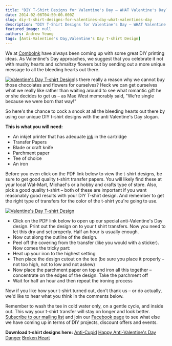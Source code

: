 ```yaml
---
title: "DIY T-Shirt Designs for Valentine's Day – WHAT Valentine's Day?"
date: 2014-02-06T04:50:00.000Z
slug: diy-t-shirt-designs-for-valentines-day-what-valentines-day
description: "DIY T-Shirt Designs for Valentine's Day – WHAT Valentine's Day?"
featured_image: null
authors: Andrew Yeung
tags: [Anti-Valentine's Day,Valentine's Day T-shirt Design]
---
```


We at [ComboInk](https://www.comboink.com/) have always been coming up with some great DIY printing ideas. As Valentine's Day approaches, we suggest that you celebrate it not with mushy hearts and schmaltzy flowers but by sending out a more unique message to all the bleeding hearts out there.

[![Valentine's Day T-shirt Design](/blog/images/valentine2.gif)](/blog/images/valentine2.gif)Is there really a reason why we cannot buy those chocolates and flowers for ourselves? Heck we can get ourselves what we really like rather than waiting around to see what romantic gift he or she decides to get us – as Mae West memorably said, "We're single because we were born that way!"

 So here's the chance to cock a snook at all the bleeding hearts out there by using our unique DIY t-shirt designs with the anti Valentine's Day slogan.

**This is what you will need:**

* An inkjet printer that has adequate [ink](https://www.comboink.com/) in the cartridge
* Transfer Papers
* Blade or craft knife
* Parchment paper
* Tee of choice
* An iron

Before you even click on the PDF link below to view the t-shirt designs, be sure to get good quality t-shirt transfer papers. You will likely find these at your local Wal-Mart, Michael's or a hobby and crafts type of store. Also, pick a good quality t-shirt – both of these are important if you want reasonably good results with your DIY T-shirt design. And remember to get the right type of transfers for the color of the t-shirt you're going to use.

[![Valentine's Day T-shirt Design](/blog/images/valentine1.gif)](/blog/images/valentine1.gif)
* Click on the PDF link below to open up our special anti-Valentine's Day design. Print out the design on to your t shirt transfers. Now you need to let this dry and set properly. Half an hour is usually enough.
* Now cut along the outline of the design.
* Peel off the covering from the transfer (like you would with a sticker). Now comes the tricky part:
* Heat up your iron to the highest setting
* Then place the design cutout on the tee (be sure you place it properly – not too high, not to low and not askew)
* Now place the parchment paper on top and iron all this together – concentrate on the edges of the design. Take the parchment off
* Wait for half an hour and then repeat the ironing process

Now if you like how your t-shirt turned out, don't thank us – or do actually, we'd like to hear what you think in the comments below.

 Remember to wash the tee in cold water only, on a gentle cycle, and inside out. This way your t-shirt transfer will stay on longer and look better. [Subscribe to our mailing list](https://www.comboink.com/coupon) and join our [Facebook page](https://www.facebook.com/comboink) to see what else we have coming up in terms of DIY projects, discount offers and events.

**Download t-shirt designs here:**
[Anti-Cupid](https://www.comboink.com/blog/wp-content/themes/comboink/files/diy-anti-valentines%5Fday-1.pdf)
[Happy Anti-Valentine's Day](https://www.comboink.com/blog/wp-content/themes/comboink/files/diy-anti-valentines%5Fday-2.pdf)
[Danger](https://www.comboink.com/blog/wp-content/themes/comboink/files/diy-anti-valentines%5Fday-3.pdf)
[Broken Heart](https://www.comboink.com/blog/wp-content/themes/comboink/files/diy-anti-valentines%5Fday-4.pdf)